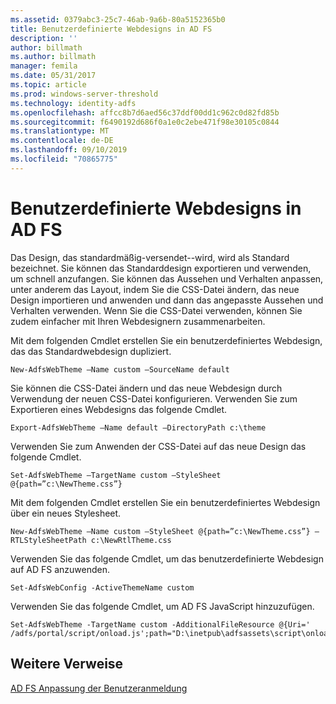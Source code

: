 ```yaml
---
ms.assetid: 0379abc3-25c7-46ab-9a6b-80a5152365b0
title: Benutzerdefinierte Webdesigns in AD FS
description: ''
author: billmath
ms.author: billmath
manager: femila
ms.date: 05/31/2017
ms.topic: article
ms.prod: windows-server-threshold
ms.technology: identity-adfs
ms.openlocfilehash: affcc8b7d6aed56c37ddf00dd1c962c0d82fd85b
ms.sourcegitcommit: f6490192d686f0a1e0c2ebe471f98e30105c0844
ms.translationtype: MT
ms.contentlocale: de-DE
ms.lasthandoff: 09/10/2019
ms.locfileid: "70865775"
---
```

# <a name="custom-web-themes-in-ad-fs"></a>Benutzerdefinierte Webdesigns in AD FS 

Das Design, das standardmäßig\-versendet\-\-wird, wird als Standard bezeichnet. Sie können das Standarddesign exportieren und verwenden, um schnell anzufangen. Sie können das Aussehen und Verhalten anpassen, unter anderem das Layout, indem Sie die CSS-Datei ändern, das neue Design importieren und anwenden und dann das angepasste Aussehen und Verhalten verwenden. Wenn Sie die CSS-Datei verwenden, können Sie zudem einfacher mit Ihren Webdesignern zusammenarbeiten.  
  
Mit dem folgenden Cmdlet erstellen Sie ein benutzerdefiniertes Webdesign, das das Standardwebdesign dupliziert.  
  
  
`New-AdfsWebTheme –Name custom –SourceName default ` 

  
Sie können die CSS-Datei ändern und das neue Webdesign durch Verwendung der neuen CSS-Datei konfigurieren. Verwenden Sie zum Exportieren eines Webdesigns das folgende Cmdlet.  
  

    Export-AdfsWebTheme –Name default –DirectoryPath c:\theme  

  
Verwenden Sie zum Anwenden der CSS-Datei auf das neue Design das folgende Cmdlet.  
  

    Set-AdfsWebTheme –TargetName custom –StyleSheet @{path=”c:\NewTheme.css”}  
  
  
Mit dem folgenden Cmdlet erstellen Sie ein benutzerdefiniertes Webdesign über ein neues Stylesheet.  
  
  
`New-AdfsWebTheme –Name custom –StyleSheet @{path=”c:\NewTheme.css”} –RTLStyleSheetPath c:\NewRtlTheme.css ` 
  
  
  
Verwenden Sie das folgende Cmdlet, um das benutzerdefinierte Webdesign auf AD FS anzuwenden.  
  

`Set-AdfsWebConfig -ActiveThemeName custom`  

  
Verwenden Sie das folgende Cmdlet, um AD FS JavaScript hinzuzufügen.  
  
 
    Set-AdfsWebTheme -TargetName custom -AdditionalFileResource @{Uri=' /adfs/portal/script/onload.js';path="D:\inetpub\adfsassets\script\onload.js"}  


## <a name="additional-references"></a>Weitere Verweise 
[AD FS Anpassung der Benutzeranmeldung](AD-FS-user-sign-in-customization.md)  
